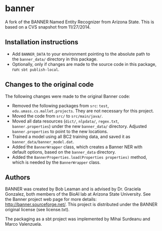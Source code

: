 banner
======

A fork of the BANNER Named Entity Recognizer from Arizona State.
This is based on a CVS snapshot from 11/27/2014.

Installation instructions
-------------------------

* Add `BANNER_DATA` to your environment pointing to the absolute path to the `banner_data/` directory in this package.
* Optionally, only if changes are made to the source code in this package, run: `sbt publish-local`.

Changes to the original code
----------------------------

The following changes were made to the original Banner code:
* Removed the following packages from `src`: `test`, `edu.umass.cs.mallet.projects`. They are not necessary for this project.
* Moved the code from `src/` to `src/main/java/`.
* Moved all data resources (`dict/`, `nlpdata/`, `regex.txt`, `banner.properties`) under the new `banner_data/` directory. Adjusted `banner.properties` to point to the new locations.
* Trained a model using all BC2 training data, and saved it as `banner_data/banner_model.dat`.
* Added the `BannerWrapper` class, which creates a Banner NER with default options, based on the `banner_data` directory.
* Added the `BannerProperties.load(Properties properties)` method, which is needed by the `BannerWrapper` class.

Authors
-------

BANNER was created by Bob Leaman and is advised by Dr. Graciela Gonzalez, both members of the BioAI lab at Arizona State University. See the Banner project web page for more details: http://banner.sourceforge.net/. This project is distributed under the BANNER original license (see license.txt).

The packaging as a sbt project was implemented by Mihai Surdeanu and Marco Valenzuela.

